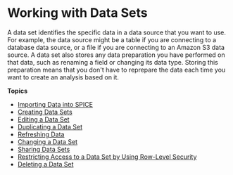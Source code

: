 # Working with Data Sets<a name="working-with-data-sets"></a>

A data set identifies the specific data in a data source that you want to use\. For example, the data source might be a table if you are connecting to a database data source, or a file if you are connecting to an Amazon S3 data source\. A data set also stores any data preparation you have performed on that data, such as renaming a field or changing its data type\. Storing this preparation means that you don't have to reprepare the data each time you want to create an analysis based on it\.

**Topics**
+ [Importing Data into SPICE](importing-data-to-spice.md)
+ [Creating Data Sets](creating-data-sets.md)
+ [Editing a Data Set](edit-a-data-set.md)
+ [Duplicating a Data Set](duplicate-a-data-set.md)
+ [Refreshing Data](refreshing-imported-data.md)
+ [Changing a Data Set](change-a-data-set.md)
+ [Sharing Data Sets](sharing-data-sets.md)
+ [Restricting Access to a Data Set by Using Row\-Level Security](restrict-access-to-a-data-set-using-row-level-security.md)
+ [Deleting a Data Set](delete-a-data-set.md)